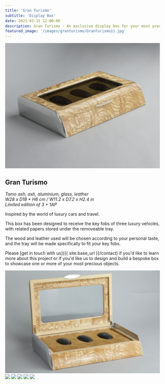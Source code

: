 ```yaml
---
title: 'Gran Turismo'
subtitle: 'Display Box'
date: 2021-03-15 12:00:00
description: Gran Turismo - An exclusive display box for your most precious car key fobs.
featured_image: '/images/granturismo/GranTurismo11.jpg'
---
```


![](/images/granturismo/GranTurismo11.jpg)

## Gran Turismo

*Tamo ash, ash, aluminium, glass, leather*<br>
*W28 x D18 * H6 cm / W11.2 x D7.2 x H2.4 in*<br>
*Limited edition of 3 + 1AP*

Inspired by the world of luxury cars and travel.

This box has been designed to receive the key fobs of three luxury vehicles, with related papers stored under the removeable tray.

The wood and leather used will be chosen according to your personal taste, and the tray will be made specifically to fit your key fobs.

Please [get in touch with us]({{ site.base_url }}/contact) if you'd like to learn more about this project or if you'd like us to design and build a bespoke box to showcase one or more of your most precious objects.

<div class="gallery" data-columns="3">
	<img src="/images/granturismo/GranTurismo10.jpg">
	<img src="/images/granturismo/GranTurismo9.jpg">
	<img src="/images/granturismo/GranTurismo12.jpg">
	<img src="/images/granturismo/GranTurismo5.jpg">
	<img src="/images/granturismo/GranTurismo2.jpg">
	<img src="/images/granturismo/GranTurismo4.jpg">
</div>
